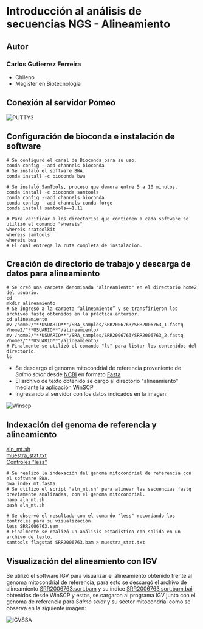 # Introducción al análisis de secuencias NGS - Alineamiento

## **Autor**
### Carlos Gutierrez Ferreira  
- Chileno
- Magíster en Biotecnología

## Conexión al servidor Pomeo  

![PUTTY3](https://user-images.githubusercontent.com/80927233/119919416-67792b00-bf38-11eb-8e85-ffe2a8c69777.jpg)

## Configuración de bioconda e instalación de software  

```
# Se configuró el canal de Bioconda para su uso.
conda config --add channels bioconda 
# Se instaló el software BWA.
conda install -c bioconda bwa

# Se instaló SamTools, proceso que demora entre 5 a 10 minutos.
conda install -c bioconda samtools
conda config --add channels bioconda 
conda config --add channels conda-forge 
conda install samtools==1.11

# Para verificar a los directorios que contienen a cada software se utilizó el comando "whereis"
whereis sratoolkit 
whereis samtools
whereis bwa 
# El cual entrega la ruta completa de instalación.
```

## Creación de directorio de trabajo y descarga de datos para alineamiento  

```
# Se creó una carpeta denominada "alineamiento" en el directorio home2 del usuario.
cd
mkdir alineamiento
# Se ingresó a la carpeta “alineamiento” y se transfirieron los archivos fastq obtenidos en la práctica anterior.
cd alineamiento
mv /home2/"**USUARIO**"/SRA_samples/SRR2006763/SRR2006763_1.fastq /home2/"**USUARIO**"/alineamiento/
mv /home2/"**USUARIO**"/SRA_samples/SRR2006763/SRR2006763_2.fastq /home2/"**USUARIO**"/alineamiento/
# Finalmente se utilizó el comando "ls" para listar los contenidos del directorio.
ls
```

- Se descargo el genoma mitocondrial de referencia proveniente de *Salmo salar* desde [NCBI](https://www.ncbi.nlm.nih.gov/genome/?term=salmo+salar) en formato [Fasta](https://github.com/GenomicsEducation/CarlosGutierrez/blob/main/Analisis-secuencias-NGS/Fasta/mt.fasta)
- El archivo de texto obtenido se cargo al directorio "alineamiento" mediante la aplicación [WinSCP](https://winscp.net/eng/download.php)
- Ingresando al servidor con los datos indicados en la imagen:

![Winscp](https://user-images.githubusercontent.com/80927233/123209976-5ff16700-d48f-11eb-9183-9e165dc07b4f.png)

## Indexación del genoma de referencia y alineamiento  
[aln_mt.sh](https://github.com/GenomicsEducation/CarlosGutierrez/blob/main/Analisis-secuencias-NGS/SCRIPT/aln_mt.sh)  
[muestra_stat.txt](https://github.com/GenomicsEducation/CarlosGutierrez/blob/main/Analisis-secuencias-NGS/Fasta/muestra_stat.txt)  
[Controles "less"](https://www.thegeekstuff.com/2010/02/unix-less-command-10-tips-for-effective-navigation)  

```
# Se realizó la indexación del genoma mitocondrial de referencia con el software BWA.
bwa index mt.fasta
# Se utilizo el script "aln_mt.sh" para alinear las secuencias fastq previamente analizadas, con el genoma mitocondrial.
nano aln_mt.sh
bash aln_mt.sh

# Se observó el resultado con el comando "less" recordando los controles para su visualización.
less SRR2006763.sam
# Finalmente se realizó un análisis estadístico con salida en un archivo de texto.
samtools flagstat SRR2006763.bam > muestra_stat.txt
```

## Visualización del alineamiento con IGV

Se utilizó el software IGV para visualizar el alineamiento obtenido frente al genoma mitocondrial de referencia, para esto se descargó el archivo de alineamiento [SRR2006763.sort.bam](https://github.com/GenomicsEducation/CarlosGutierrez/blob/main/Analisis-secuencias-NGS/Fasta/SRR2006763.sort.bam) y su índice [SRR2006763.sort.bam.bai]( https://github.com/GenomicsEducation/CarlosGutierrez/blob/main/Analisis-secuencias-NGS/Fasta/SRR2006763.sort.bam.bai) obtenidos desde WinSCP y estos, se cargaron al programa IGV junto con el genoma de referencia para *Salmo salar* y su sector mitocondrial como se observa en la siguiente imagen:

![IGVSSA](https://user-images.githubusercontent.com/80927233/123213217-bd87b280-d493-11eb-97a6-979fdd57f756.png)

